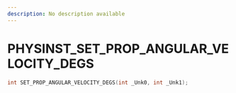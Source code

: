 ```yaml
---
description: No description available 
---
```


# PHYSINST\_SET_PROP_ANGULAR_VELOCITY_DEGS

```cpp
int SET_PROP_ANGULAR_VELOCITY_DEGS(int _Unk0, int _Unk1);
```
